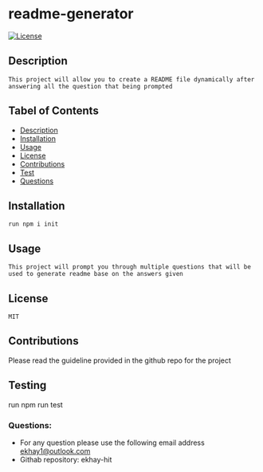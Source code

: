  # readme-generator

[![License](https://img.shields.io/badge/License-MIT-blue.svg)](https://opensource.org/licenses/MIT)
     
## Description
    This project will allow you to create a README file dynamically after answering all the question that being prompted

## Tabel of Contents

* [Description](#Description)
* [Installation](#Installation)
* [Usage](#Usage)
* [License](#License)
* [Contributions](#Contributions)
* [Test](#Test)
* [Questions](#Questions)
    
## Installation 
    run npm i init

 ## Usage
    This project will prompt you through multiple questions that will be used to generate readme base on the answers given

## License
    MIT

## Contributions
Please read the guideline provided in the github repo for the project

## Testing
run npm run test


### Questions:

* For any question please use the following email address ekhay1@outlook.com
* Githab repository: ekhay-hit

    	
